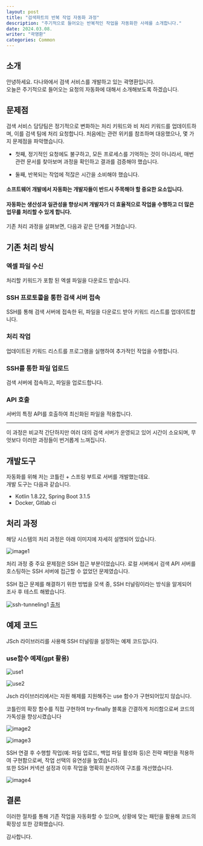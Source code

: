 ```yaml
---
layout: post
title: "검색파트의 반복 작업 자동화 과정"
description: "주기적으로 들어오는 반복적인 작업을 자동화한 사례를 소개합니다."
date: 2024.03.08.
writer: "곽명환"
categories: Common
---
```


## 소개

안녕하세요. 다나와에서 검색 서비스를 개발하고 있는 곽명환입니다.  
오늘은 주기적으로 들어오는 요청의 자동화에 대해서 소개해보도록 하겠습니다.

## 문제점

검색 서비스 담당팀은 정기적으로 변화하는 처리 키워드와 비 처리 키워드를 업데이트하며, 이를 검색 팀에 처리 요청합니다. 처음에는 관련 위키를 참조하며 대응했으나, 몇 가지 문제점을 파악했습니다.

- 첫째, 정기적인 요청에도 불구하고, 모든 프로세스를 기억하는 것이 아니라서, 매번 관련 문서를 찾아보며 과정을 확인하고 결과를 검증해야 했습니다.

- 둘째, 반복되는 작업에 적잖은 시간을 소비해야 했습니다.

#### 소프트웨어 개발에서 자동화는 개발자들이 반드시 주목해야 할 중요한 요소입니다. 
#### 자동화는 생산성과 일관성을 향상시켜 개발자가 더 효율적으로 작업을 수행하고 더 많은 업무를 처리할 수 있게 합니다.

기존 처리 과정을 살펴보면, 다음과 같은 단계를 거쳤습니다.

## 기존 처리 방식

### 엑셀 파일 수신
처리할 키워드가 포함 된 엑셀 파일을 다운로드 받습니다.
### SSH 프로토콜을 통한 검색 서버 접속
SSH를 통해 검색 서버에 접속한 뒤, 파일을 다운로드 받아 키워드 리스트를 업데이트합니다.
### 처리 작업
업데이트된 키워드 리스트를 프로그램을 실행하여 추가적인 작업을 수행합니다.
### SSH를 통한 파일 업로드
검색 서버에 접속하고, 파일을 업로드합니다.
### API 호출
서버의 특정 API를 호출하여 최신화된 파일을 적용합니다.

---

이 과정은 비교적 간단하지만 여러 대의 검색 서버가 운영되고 있어 시간이 소요되며, 무엇보다 이러한 과정들이 번거롭게 느껴집니다.

## 개발도구

자동화를 위해 저는 코틀린 + 스프링 부트로 서버를 개발했는데요.  
개발 도구는 다음과 같습니다.
- Kotlin 1.8.22, Spring Boot 3.1.5
- Docker, Gitlab ci

## 처리 과정

해당 시스템의 처리 과정은 아래 이미지에 자세히 설명되어 있습니다.

![image1](/images/2024-03-08-adult-keyword-automation-image/image1.png) 

처리 과정 중 주요 문제점은 SSH 접근 부분이었습니다. 로컬 서버에서 검색 API 서버를 호스팅하는 SSH 서버에 접근할 수 없었던 문제였습니다. 

SSH 접근 문제를 해결하기 위한 방법을 모색 중, SSH 터널링이라는 방식을 알게되어 조사 후 테스트 해봤습니다.

![ssh-tunneling1](/images/2024-03-08-adult-keyword-automation-image/ssh-tunneling.png) 
[출처](https://www.tunnelsup.com/how-to-create-ssh-tunnels/)

## 예제 코드

JSch 라이브러리를 사용해 SSH 터널링을 설정하는 예제 코드입니다.

### use함수 예제(gpt 활용)

![use1](/images/2024-03-08-adult-keyword-automation-image/use-example1.png) 

![use2](/images/2024-03-08-adult-keyword-automation-image/use-example2.png) 

Jsch 라이브러리에서는 자원 해제를 지원해주는 use 함수가 구현되어있지 않습니다.

코틀린의 확장 함수를 직접 구현하여 try-finally 블록을 간결하게 처리함으로써 코드의 가독성을 향상시켰습니다

![image2](/images/2024-03-08-adult-keyword-automation-image/image2.png) 

![image3](/images/2024-03-08-adult-keyword-automation-image/image3.png) 

SSH 연결 후 수행할 작업(예: 파일 업로드, 백업 파일 활성화 등)은 전략 패턴을 적용하여 구현함으로써, 작업 선택의 유연성을 높였습니다.  
또한 SSH 커넥션 설정과 이후 작업을 명확히 분리하여 구조를 개선했습니다.

![image4](/images/2024-03-08-adult-keyword-automation-image/image4.png)

## 결론

이러한 절차를 통해 기존 작업을 자동화할 수 있으며, 상황에 맞는 패턴을 활용해 코드의 확장성 또한 강화했습니다.

감사합니다.
